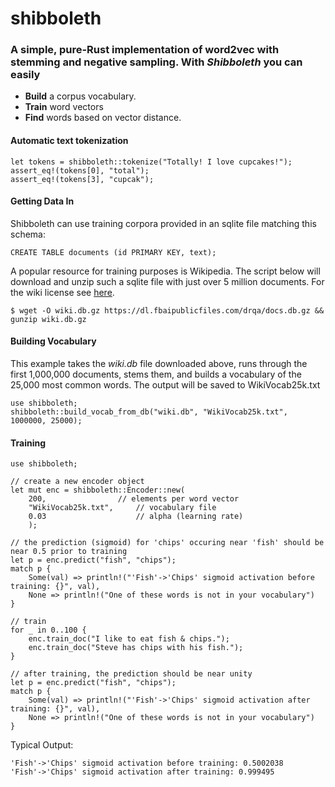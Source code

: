 # shibboleth

### A simple, pure-Rust implementation of word2vec with stemming and negative sampling. With *Shibboleth* you can easily
- **Build** a corpus vocabulary.
- **Train** word vectors
- **Find** words based on vector distance.

#### Automatic text tokenization

```
let tokens = shibboleth::tokenize("Totally! I love cupcakes!");
assert_eq!(tokens[0], "total");
assert_eq!(tokens[3], "cupcak");
```
#### Getting Data In

Shibboleth can use training corpora provided in an sqlite file matching this schema:
```
CREATE TABLE documents (id PRIMARY KEY, text);
```
A popular resource for training purposes is Wikipedia. The script below will download and unzip such a sqlite file with just over 5 million documents. For the wiki license see [here](https://en.wikipedia.org/wiki/Wikipedia:Reusing_Wikipedia_content).
```
$ wget -O wiki.db.gz https://dl.fbaipublicfiles.com/drqa/docs.db.gz && gunzip wiki.db.gz
```
#### Building Vocabulary

This example takes the *wiki.db* file downloaded above, runs through the first 1,000,000 documents, stems them, and builds a vocabulary of the 25,000 most common words. The output will be saved to WikiVocab25k.txt
```
use shibboleth;
shibboleth::build_vocab_from_db("wiki.db", "WikiVocab25k.txt", 1000000, 25000);
```

#### Training

```
use shibboleth;

// create a new encoder object 
let mut enc = shibboleth::Encoder::new(
	200, 				// elements per word vector
	"WikiVocab25k.txt", 	// vocabulary file
	0.03					// alpha (learning rate)
	);

// the prediction (sigmoid) for 'chips' occuring near 'fish' should be near 0.5 prior to training
let p = enc.predict("fish", "chips");
match p {
    Some(val) => println!("'Fish'->'Chips' sigmoid activation before training: {}", val),
    None => println!("One of these words is not in your vocabulary")
}

// train 
for _ in 0..100 {
    enc.train_doc("I like to eat fish & chips.");
    enc.train_doc("Steve has chips with his fish.");
}

// after training, the prediction should be near unity
let p = enc.predict("fish", "chips");
match p {
    Some(val) => println!("'Fish'->'Chips' sigmoid activation after training: {}", val),
    None => println!("One of these words is not in your vocabulary")
}
```
Typical Output:
```
'Fish'->'Chips' sigmoid activation before training: 0.5002038
'Fish'->'Chips' sigmoid activation after training: 0.999495
```
